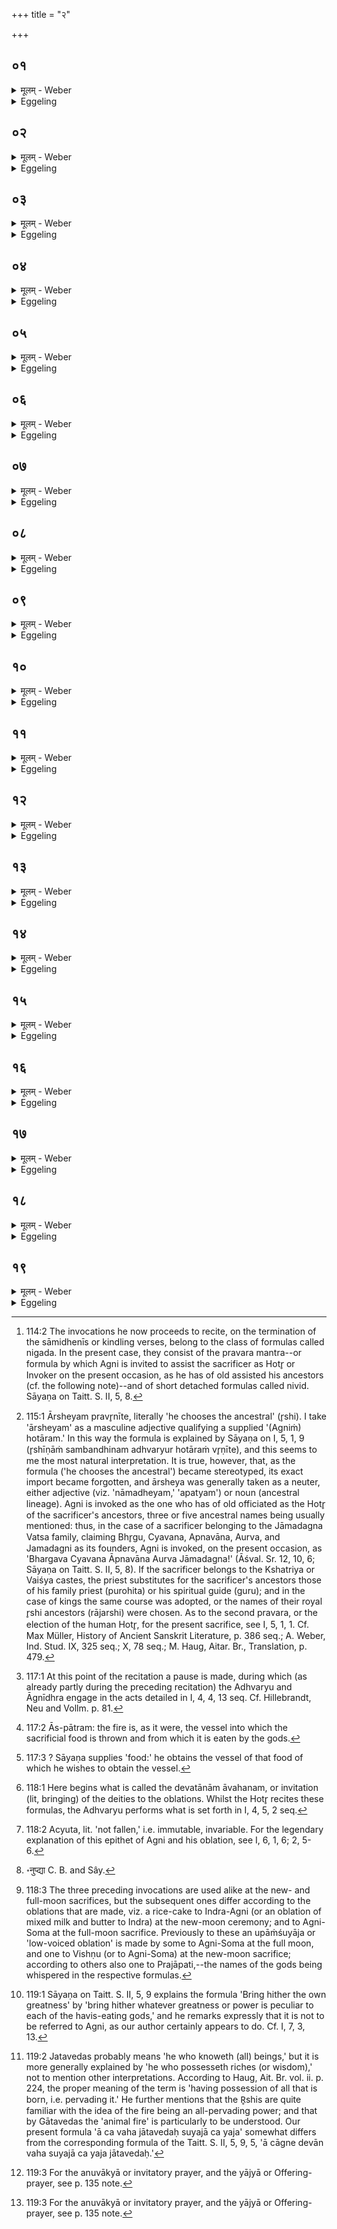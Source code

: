 +++
title = "२"

+++

##  ०१
<details><summary>मूलम् - Weber</summary>

एत᳘द्ध वै᳘ देवा᳘ अग्निं ग᳘रिष्ठे ऽयुञ्जन्॥  
य᳘द्धोतृत्व᳘ इदं᳘ नो हव्यं᳘ वहे᳘ति त᳘मेतद्ग᳘रिष्ठे युक्त्वो᳘पामदन्वीर्य᳘वान्वै त्व᳘मस्य᳘लं वै त्व᳘मेत᳘स्मा असी᳘ति वीॗर्ये समाद᳘धतो य᳘थेदम᳘ष्येत᳘र्हि ज्ञातीनां यं ग᳘रिष्ठे युञ्ज᳘न्ति त᳘मुपम᳘दन्ति वीर्य᳘वान्वै त्व᳘मस्य᳘लं वै त्व᳘मेत᳘स्मा असी᳘ति वीॗर्ये समाद᳘धतः स यद᳘मेॗवास्मिन्दधाति॥
</details>

<details><summary>Eggeling</summary>

1. Now in former times the gods appointed Agni to the chief (office), namely, that of Hotr̥; and having appointed him to the chief (office) saying 'do thou carry this our oblation!' they cheered him up, saying, 'Surely, thou art vigorous; surely, thou art equal to this!' thereby endowing him with vigour, even as in our own days, when they appoint any one from among their kinsmen to the chief (office), they cheer him up saying 'surely, thou art vigorous; surely, thou art equal to this!' thereby endowing him with vigour. By what, therefore, he recites after this, he eulogizes him, puts vigour into him [^egg_302].

[^egg_302]: 114:2 The invocations he now proceeds to recite, on the termination of the sāmidhenīs or kindling verses, belong to the class of formulas called nigada. In the present case, they consist of the pravara mantra--or formula by which Agni is invited to assist the sacrificer as Hotr̥ or Invoker on the present occasion, as he has of old assisted his ancestors (cf. the following note)--and of short detached formulas called nivid. Sāyaṇa on Taitt. S. II, 5, 8.
</details>

##  ०२
<details><summary>मूलम् - Weber</summary>

अ᳘ग्ने महां᳘ असि ब्राह्मण भारते᳘ति॥  
ब्र᳘ह्म ह्य᳘ग्निस्त᳘स्मादाह ब्राह्मणे᳘ति भारते᳘त्येष हि᳘ देवे᳘भ्यो हव्यं भ᳘रति त᳘स्माद्भरॗतो ऽग्निरि᳘त्याहुरेष᳘ उ वा᳘ इमाः᳘ प्रजाः᳘ प्राणो᳘ भूत्वा᳘ बिभर्ति त᳘स्माद्वेॗवाह भारते᳘ति॥
</details>

<details><summary>Eggeling</summary>

2. 'O Agni, thou art great! O priest (brāhmaṇa), O Bhārata!' for Agni, indeed, is the brahman

 (sacerdotium): therefore he says 'O Brāhmaṇa!--O Bhārata' he says, because he (Agni) bears (bhar) the oblation to the gods: therefore they say 'Agni is bhārata (the bearer).' Or, he, being the breath, sustains (bhar) these creatures: therefore he says 'O Bhārata (sustainer)!'
</details>

##  ०३
<details><summary>मूलम् - Weber</summary>

अ᳘थार्षेयम् प्र᳘वणीते॥  
ऋ᳘षिभ्यश्चैॗवैनमेत᳘द्देवे᳘भ्यश्च नि᳘वेदयत्यय᳘म् महा᳘वीर्यो यो᳘ यज्ञम् प्रा᳘पदि᳘ति त᳘स्मादार्षेयम् प्र᳘वृणीते॥
</details>

<details><summary>Eggeling</summary>

3. He now calls on (Agni as) the ancestral (Hotr̥ priest) [^egg_303]. He thereby introduces him both to the R̥shis and to the gods (as if he were to say), 'Of great vigour is he who has obtained the sacrifice!' This is the reason why he calls on (Agni as) the ancestral (Hotr̥).

[^egg_303]: 115:1 Ārsheyam pravr̥nīte, literally 'he chooses the ancestral' (r̥shi). I take 'ārsheyam' as a masculine adjective qualifying a supplied '(Agniṁ) hotāram.' In this way the formula is explained by Sāyaṇa on I, 5, 1, 9 (r̥shīṇāṁ sambandhinam adhvaryur hotāraṁ vr̥ṇīte), and this seems to me the most natural interpretation. It is true, however, that, as the formula ('he chooses the ancestral') became stereotyped, its exact import became forgotten, and ārsheya was generally taken as a neuter, either adjective (viz. 'nāmadheyam,' 'apatyam') or noun (ancestral lineage). Agni is invoked as the one who has of old officiated as the Hotr̥ of the sacrificer's ancestors, three or five ancestral names being usually mentioned: thus, in the case of a sacrificer belonging to the Jāmadagna Vatsa family, claiming Bhr̥gu, Cyavana, Apnavāna, Aurva, and Jamadagni as its founders, Agni is invoked, on the present occasion, as 'Bhargava Cyavana Āpnavāna Aurva Jāmadagna!' (Āśval. Sr. 12, 10, 6; Sāyaṇa on Taitt. S. II, 5, 8). If the sacrificer belongs to the Kshatriya or Vaiśya castes, the priest substitutes for the sacrificer's ancestors those of his family priest (purohita) or his spiritual guide (guru); and in the case of kings the same course was adopted, or the names of their royal r̥shi ancestors (rājarshi) were chosen. As to the second pravara, or the election of the human Hotr̥, for the present sacrifice, see I, 5, 1, 1. Cf. Max Müller, History of Ancient Sanskrit Literature, p. 386 seq.; A. Weber, Ind. Stud. IX, 325 seq.; X, 78 seq.; M. Haug, Aitar. Br., Translation, p. 479.
</details>

##  ०४
<details><summary>मूलम् - Weber</summary>

पर᳘स्तादर्वाक्प्र᳘वृणीते॥  
पर᳘स्ताद्ध्य᳘र्वा᳘च्यः प्रजाः᳘ प्रजा᳘यन्ते ज्या᳘यसस्प᳘तय उ चैॗवैतं नि᳘ह्नुत इदᳫं हि᳘ पिॗतैवाग्रे᳘ ऽथ पुत्रो᳘ ऽथ पौ᳘त्रस्त᳘स्मात्पर᳘स्तादर्वाक्प्र᳘वृणीते॥
</details>

<details><summary>Eggeling</summary>

4. He calls from the remote end (of the sacrificer's

ancestral line) downwards; for it is from the remote end downwards that a race is propagated. He (the Hotr̥) also thereby propitiates the lord of seniority for him (the Sacrificer); for here among men the father comes first, then the son, and then the grandson: this is the reason why he calls from the remote end downwards.
</details>

##  ०५
<details><summary>मूलम् - Weber</summary>

स᳘ आर्षेय᳘मुॗक्त्वाह॥  
देवे᳘द्धो म᳘न्विद्ध इ᳘ति देवाॗ ह्येतम᳘ग्र ऐ᳘न्धत त᳘स्मादाह देवे᳘द्ध इ᳘ति म᳘न्विद्ध इ᳘ति म᳘नुॗर्ह्येतम᳘ग्र ऐ᳘न्द्ध त᳘स्मादाह म᳘न्विद्ध इति॥
</details>

<details><summary>Eggeling</summary>

5. Having named (him as) the ancestral one, he says, '(thou wert) kindled by the gods, kindled by Manu;' for in olden times the gods did kindle him: for this reason he says 'kindled by the gods;' and 'kindled by Manu' he says, because in olden times Manu did kindle him: for this reason he says 'kindled by Manu.'
</details>

##  ०६
<details><summary>मूलम् - Weber</summary>

ऋ᳘षिष्टुत इ᳘ति॥  
ऋ᳘षयोॗ ह्येतमग्रे᳘ स्तुवंस्त᳘स्मादाह᳘ऽर्षिष्टुत इ᳘ति॥
</details>

<details><summary>Eggeling</summary>

6. He continues, 'Praised by the R̥shis (wert thou);' for in olden times the R̥shis did praise him: for this reason he says 'praised by the R̥shis.'
</details>

##  ०७
<details><summary>मूलम् - Weber</summary>

विप्रानुमदित इ᳘ति॥  
एते वै वि᳘प्रा यदृ᳘षय एतेॗ ह्येत᳘मन्व᳘मदंस्त᳘स्मादाह वि᳘प्रानुमदित इ᳘ति॥
</details>

<details><summary>Eggeling</summary>

7. Further, 'Gladdened by bards (vipra);' for those bards, the R̥shis, indeed gladdened him: for this reason he says 'gladdened by bards.'
</details>

##  ०८
<details><summary>मूलम् - Weber</summary>

कवि᳘शस्त इ᳘ति॥  
एते वै᳘ कवयो यदृ᳘षय एतेॗ ह्येतम᳘शंसंस्त᳘स्मादाह कवि᳘शस्त इ᳘ति॥
</details>

<details><summary>Eggeling</summary>

8. Further, 'Celebrated by sages (kavi);' for those sages, the R̥shis, indeed celebrated him: this is why he says 'celebrated by sages.'
</details>

##  ०९
<details><summary>मूलम् - Weber</summary>

ब्र᳘ह्मसंशित इ᳘ति ब्र᳘ह्मसंशितोॗ ह्येष᳘ घृता᳘हवन इ᳘ति घृता᳘हवनोॗ ह्येषः᳟॥
</details>

<details><summary>Eggeling</summary>

9. Further, 'Sharpened by the brahman (the Veda or vedic formulas),' for he is indeed sharpened by the brahman;--'the receiver of butter-offerings,' for he is indeed the receiver of butter-offerings.
</details>

##  १०
<details><summary>मूलम् - Weber</summary>

प्रणी᳘र्यज्ञा᳘नां रथी᳘रध्वरा᳘णामि᳘ति॥  
एते᳘न वै स᳘र्वान्यज्ञान्प्र᳘णयन्ति ये᳘ च पाकयज्ञा ये चे᳘तरे त᳘स्मादाह प्रणी᳘र्यज्ञा᳘नामि᳘ति॥
</details>

<details><summary>Eggeling</summary>

10. Further, 'The leader of oblations (yajña), the carrier of (Soma-)sacrifices (adhvara),' for through him they lead forward all oblations, both the domestic oblations and the others: this is why he says 'the leader of oblations.'
</details>

##  ११
<details><summary>मूलम् - Weber</summary>

रथी᳘रध्वरा᳘णामि᳘ति॥  
र᳘थो ह वा᳘ एष᳘ भूत्वा᳘ देवे᳘भ्यो यज्ञं᳘ वहति त᳘स्मादाह रथी᳘रध्वरा᳘णामि᳘ति॥
</details>

<details><summary>Eggeling</summary>

11. 'The carrier (rathī) of sacrifices;' for being a cart (as it were) he conveys the sacrifice to the

gods: this is the reason why he says 'the carrier of sacrifices.'
</details>

##  १२
<details><summary>मूलम् - Weber</summary>

अतू᳘र्तो हो᳘ता तू᳘र्णिर्हव्यवाडि᳘ति॥  
नॗ ह्येतं र᳘क्षांसि त᳘रन्ति त᳘स्मादाहातू᳘र्तो होते᳘ति तू᳘र्णिर्हव्यवाडि᳘तिॗ स᳘र्वᳫं ह्येष᳘ पाप्मा᳘नं तरति त᳘स्मादाह तू᳘र्णिर्हव्यवाडि᳘ति॥
</details>

<details><summary>Eggeling</summary>

12. Further, 'The unsurpassed Hotr̥, the surpassing bearer of oblations;' for him the Rakshas do not surpass (tar): for this reason he says 'the unsurpassed (atūrta) Hotr̥.' 'The surpassing (tūrṇi, rather 'swift') bearer of oblations,' for he overcomes (tar) every evil: therefore he says 'the surpassing bearer of oblations [^egg_304].'

[^egg_304]: 117:1 At this point of the recitation a pause is made, during which (as already partly during the preceding recitation) the Adhvaryu and Āgnīdhra engage in the acts detailed in I, 4, 4, 13 seq. Cf. Hillebrandt, Neu and Vollm. p. 81.
</details>

##  १३
<details><summary>मूलम् - Weber</summary>

आस्पा᳘त्रं जुहू᳘र्देवा᳘नामि᳘ति॥  
देवपात्रं वा᳘ एष य᳘दग्निस्त᳘स्मादग्नौ स᳘र्वेभ्यो देवे᳘भ्यो जुह्वति देवपाॗत्रᳫं ह्येष प्रा᳘प्नोति ह वै त᳘स्य पा᳘त्रं य᳘स्य पा᳘त्रम् प्रे᳘प्स्यति य एव᳘मेतद्वे᳘द॥
</details>

<details><summary>Eggeling</summary>

13. Further, 'The mouth-vessel [^egg_305], the offering-spoon of the gods;' for he, Agni, is indeed the vessel of the gods: therefore they make offerings in Agni to all the gods, he being the vessel of the gods. And, verily, whosoever knows this, obtains the vessel of him whose vessel he desires to obtain [^egg_306].

[^egg_305]: 117:2 Ās-pātram: the fire is, as it were, the vessel into which the sacrificial food is thrown and from which it is eaten by the gods.

[^egg_306]: 117:3 ? Sāyaṇa supplies 'food:' he obtains the vessel of that food of which he wishes to obtain the vessel.
</details>

##  १४
<details><summary>मूलम् - Weber</summary>

चमसो᳘ देवपा᳘न इ᳘ति॥  
चमसे᳘न ह वा᳘ एते᳘न भूते᳘न देवा᳘ भक्षयन्ति त᳘स्मादाह चमसो᳘ देवपा᳘न इ᳘ति॥
</details>

<details><summary>Eggeling</summary>

14. Further, 'The cup from which the gods drink;' for from him, being (as it were) a cup, the gods drink (the Soma-libations): for this reason he says 'the cup from which the gods drink.'
</details>

##  १५
<details><summary>मूलम् - Weber</summary>

अरां᳘ इवाग्ने नेमि᳘र्देवांस्त्वं᳘ परिभू᳘रसी᳘ति॥  
य᳘था᳘रान्नेमिः᳘ सर्व᳘तः परिभू᳘रेवं त्वं᳘ देवां᳘त्सर्व᳘तः परिभू᳘रसी᳘त्येॗवैत᳘दाह॥
</details>

<details><summary>Eggeling</summary>

15. Further, 'Thou, O Agni! dost encompass the gods, as the felly the spokes;' 'in the same way in which the felly on all sides encompasses the spokes, so dost thou on all sides encompass the gods,' this is what he thereby says.
</details>

##  १६
<details><summary>मूलम् - Weber</summary>

आ᳘वह देवान्य᳘जमानाये᳘ति॥  
त᳘दस्मै᳘ यज्ञा᳘य देवा᳘ना᳘वोढवा᳘ आहाग्नि᳘मग्न आ᳘वहे᳘ति त᳘दाग्नेया᳘याज्यभागायाग्निमा᳘वोढ्वा᳘ आह सो᳘ममा᳘वहे᳘ति तत्सौम्याया᳘ज्यभागाय सोममा᳘वोढवा᳘ आहाग्निमा᳘वहे᳘ति तद्य᳘ एष᳘ उभय᳘त्राच्युत᳘ आग्नेयः᳘ पुरोडाशो भ᳘वति त᳘स्मा अग्निमा᳘वोढवा᳘ आह॥
</details>

<details><summary>Eggeling</summary>

16. 'Bring hither the gods for the sacrificer!' this he says in order that he (Agni) may bring the gods

to this sacrifice [^egg_307].--'Bring Agni hither, O Agni!' this he says in order that he may bring Agni to the butter-portion intended for Agni.--'Bring Soma hither!' this he says in order that he may bring Soma to the butter-portion intended for Soma. 'Bring Agni hither!' this he says in order that he (Agni) may bring Agni hither to that indispensable [^egg_308] cake which is offered to Agni on both occasions (at the new- and the full-moon sacrifices).

[^egg_307]: 118:1 Here begins what is called the devatānām āvahanam, or invitation (lit, bringing) of the deities to the oblations. Whilst the Hotr̥ recites these formulas, the Adhvaryu performs what is set forth in I, 4, 5, 2 seq.

[^egg_308]: 118:2 Acyuta, lit. 'not fallen,' i.e. immutable, invariable. For the legendary explanation of this epithet of Agni and his oblation, see I, 6, 1, 6; 2, 5-6.
</details>

##  १७
<details><summary>मूलम् - Weber</summary>

अ᳘थ यथादेवत᳘म्॥  
देवां᳘ आज्यपां आ᳘वहे᳘ति त᳘त्प्रयाजानुयाजाना᳘वोढवा᳘ आह प्रयाजानुयाजा वै᳘ देवा᳘ आज्यपा᳘ अग्नि᳘ᳫं᳘ होत्राया᳘वहे᳘ति त᳘दग्नि᳘ᳫं᳘ होत्राया᳘वोढवा᳘ आह स्वं᳘ महिमा᳘नमा᳘वहे᳘ति तत्स्व᳘म् महिमा᳘नमा᳘वोढवा᳘ आह वाग्वा᳘ अस्य स्वो᳘ महिमा तद्वा᳘चमा᳘वोढवा᳘ आहा᳘ च व᳘ह जातवेदः सुय᳘जा च यजे᳘ति तद्या᳘ एॗवैत᳘द्देव᳘ता आ᳘वोढवा आ᳘ह ता᳘ एॗवैत᳘दाहा᳘ चैना व᳘हानुष्ठ्या᳘ [^wbr_1] च यजे᳘ति यदा᳘ह सुय᳘जा च यजे᳘ति॥  

[^wbr_1]: ॰नुप्द्या C. B. and Sây.
</details>

<details><summary>Eggeling</summary>

17. And (in the same way) according to the respective deities [^egg_309]. He then continues, 'Bring hither the butter-drinking gods!' this he says in order that he may bring hither the prayāgas and anuyāgas (fore and after-offerings), for the prayāgas and anuyāgas (represent) indeed the butter-drinking gods.--'Bring Agni hither for the Hotr̥ship!' this he says in order that he may bring Agni hither for the office of Hotr̥.--'Your own greatness bring hither!' this he says in order that he (Agni) may

[^egg_309]: 118:3 The three preceding invocations are used alike at the new- and full-moon sacrifices, but the subsequent ones differ according to the oblations that are made, viz. a rice-cake to Indra-Agni (or an oblation of mixed milk and butter to Indra) at the new-moon ceremony; and to Agni-Soma at the full-moon sacrifice. Previously to these an upāṁśuyāja or 'low-voiced oblation' is made by some to Agni-Soma at the full moon, and one to Vishṇu (or to Agni-Soma) at the new-moon sacrifice; according to others also one to Prajāpati,--the names of the gods being whispered in the respective formulas.

bring hither his own greatness; his own greatness, in truth, is his voice: hence he says it in order that he may bring hither his voice [^egg_310].--'Bring thou hither (the gods), O Jātavedas [^egg_311], and offer up a good offering!' what deities he bids him bring hither, with regard to those (deities) he thereby says 'bring them hither!' When he says, 'offer up a good offering!' he means to say, 'sacrifice in the proper order!'

[^egg_310]: 119:1 Sāyaṇa on Taitt. S. II, 5, 9 explains the formula 'Bring hither the own greatness' by 'bring hither whatever greatness or power is peculiar to each of the havis-eating gods,' and he remarks expressly that it is not to be referred to Agni, as our author certainly appears to do. Cf. I, 7, 3, 13.

[^egg_311]: 119:2 Jatavedas probably means 'he who knoweth (all) beings,' but it is more generally explained by 'he who possesseth riches (or wisdom),' not to mention other interpretations. According to Haug, Ait. Br. vol. ii. p. 224, the proper meaning of the term is 'having possession of all that is born, i.e. pervading it.' He further mentions that the R̥shis are quite familiar with the idea of the fire being an all-pervading power; and that by Gātavedas the 'animal fire' is particularly to be understood. Our present formula 'ā ca vaha jātavedaḥ suyajā ca yaja' somewhat differs from the corresponding formula of the Taitt. S. II, 5, 9, 5, 'ā cāgne devān vaha suyajā ca yaja jātavedaḥ.'
</details>

##  १८
<details><summary>मूलम् - Weber</summary>

स वै ति᳘ष्ठन्न᳘न्वाह॥  
अन्वा᳘हॗ ह्येत᳘दसौ ह्य᳘नुवाॗक्या त᳘दसा᳘वेॗवैत᳘द्भूत्वा᳘न्वाह त᳘स्मात्ति᳘ष्ठन्न᳘न्वाह॥
</details>

<details><summary>Eggeling</summary>

18. He recites (the invitatory prayer) [^egg_312] while standing, since it is yonder (sky) which he thereby recites; for, indeed, the invitatory prayer (signifies) yonder (sky), and by it he recites that which is yonder (sky). This is the reason why he recites standing.

[^egg_312]: 119:3 For the anuvākyā or invitatory prayer, and the yājyā or Offering-prayer, see p. 135 note.
</details>

##  १९
<details><summary>मूलम् - Weber</summary>

आ᳘सीनो याॗज्यां यजति॥  
इयᳫं हि᳘ याॗज्या त᳘स्मन्न क᳘श्चन ति᳘ष्ठन्याॗज्यां यजतीयᳫं हि᳘ याॗज्या त᳘दिय᳘मेॗवैत᳘द्भूत्वा᳘ यजति त᳘स्मादा᳘सीना याॗज्यां यजति॥
</details>
<details><summary>Eggeling</summary>

19. The offering-prayer [^egg_312] he pronounces while sitting, since the offering-prayer (represents) this (earth): hence no one pronounces the offering-prayer while standing; for the offering-prayer is

[^egg_312]: 119:3 For the anuvākyā or invitatory prayer, and the yājyā or Offering-prayer, see p. 135 note.

this earth, and by it he pronounces that which is this (earth). This is the reason why he pronounces the offering-prayer while sitting.
</details>

